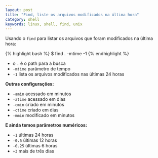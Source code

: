 ```yaml
---
layout: post
title: "Find, liste os arquivos modificados na última hora"
category: shell
keywords: linux, shell, find, unix
---
```


Usando o `find` para listar os arquivos que foram modificados na última hora:

{% highlight bash %}
$ find . -mtime -1
{% endhighlight %}<br />

* o `.` é o path para a busca
* `-mtime` parâmetro de tempo
* `-1` lista os arquivos modificados nas últimas 24 horas

**Outras configurações:**

* `-amin` acessado em minutos
* `-atime` acessado em dias
* `-cmin` criado em minutos
* `-ctime` criado em dias
* `-mmin` modificado em minutos

**E ainda temos parâmetros numéricos:**

* `-1` últimas 24 horas
* `-0.5` últimas 12 horas
* `-0.25` últimas 6 horas
* `+3` mais de três dias
